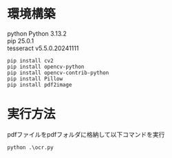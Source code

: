 # 環境構築
python Python 3.13.2  
pip 25.0.1  
tesseract v5.5.0.20241111  

```
pip install cv2
pip install opencv-python
pip install opencv-contrib-python
pip install Pillow
pip install pdf2image
```

# 実行方法
pdfファイルをpdfフォルダに格納して以下コマンドを実行
```
python .\ocr.py
```